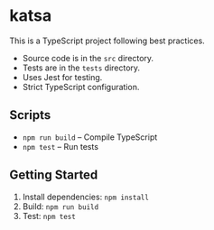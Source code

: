 # katsa

This is a TypeScript project following best practices.

- Source code is in the `src` directory.
- Tests are in the `tests` directory.
- Uses Jest for testing.
- Strict TypeScript configuration.

## Scripts
- `npm run build` – Compile TypeScript
- `npm test` – Run tests

## Getting Started
1. Install dependencies: `npm install`
2. Build: `npm run build`
3. Test: `npm test`
